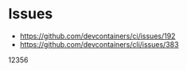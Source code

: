 # Issues

* https://github.com/devcontainers/ci/issues/192
* https://github.com/devcontainers/cli/issues/383

12356
